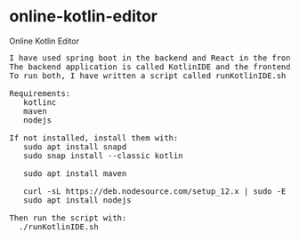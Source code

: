 # online-kotlin-editor
Online Kotlin Editor
<pre>
I have used spring boot in the backend and React in the frontend. 
The backend application is called KotlinIDE and the frontend application is called client. 
To run both, I have written a script called runKotlinIDE.sh which is located at root of the repository. 

Requirements:
   kotlinc
   maven
   nodejs 

If not installed, install them with:
   sudo apt install snapd
   sudo snap install --classic kotlin
  
   sudo apt install maven 
  
   curl -sL https://deb.nodesource.com/setup_12.x | sudo -E bash - 
   sudo apt install nodejs 
  
Then run the script with: 
  ./runKotlinIDE.sh 
  
</pre>
